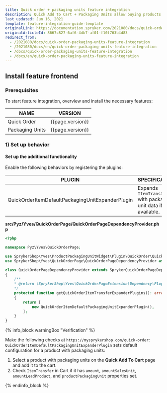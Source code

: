 ```yaml
---
title: Quick order + packaging units feature integration
description: Quick Add to Cart + Packaging Units allow buying products in different packaging units. This guide describes how to integrate this feature into your project.
last_updated: Jun 16, 2021
template: feature-integration-guide-template
originalLink: https://documentation.spryker.com/2021080/docs/quick-order-packaging-units-feature-integration
originalArticleId: 8667c827-6af6-4db7-af01-f10f763b4d83
redirect_from:
  - /2021080/docs/quick-order-packaging-units-feature-integration
  - /2021080/docs/en/quick-order-packaging-units-feature-integration
  - /docs/quick-order-packaging-units-feature-integration
  - /docs/en/quick-order-packaging-units-feature-integration
---
```


## Install feature frontend

### Prerequisites

To start feature integration, overview and install the necessary features:

| NAME | VERSION |
|---|---|
|Quick Order| {{page.version}} |
|Packaging Units| {{page.version}} |

### 1) Set up behavior

#### Set up the additional functionality

Enable the following behaviors by registering the plugins:

| PLUGIN | SPECIFICATION | PREREQUISITES | NAMESPACE |
|---|---|---|---|
|QuickOrderItemDefaultPackagingUnitExpanderPlugin|Expands `ItemTransfer` with packaging unit data if available.|None|SprykerShop\Yves\ProductPackagingUnitWidget\Plugin\QuickOrder|

**src/Pyz/Yves/QuickOrderPage/QuickOrderPageDependencyProvider.php**

```php
<?php

namespace Pyz\Yves\QuickOrderPage;

use SprykerShop\Yves\ProductPackagingUnitWidget\Plugin\QuickOrder\QuickOrderItemDefaultPackagingUnitExpanderPlugin;
use SprykerShop\Yves\QuickOrderPage\QuickOrderPageDependencyProvider as SprykerQuickOrderPageDependencyProvider;

class QuickOrderPageDependencyProvider extends SprykerQuickOrderPageDependencyProvider
{
	/**
	* @return \SprykerShop\Yves\QuickOrderPageExtension\Dependency\Plugin\QuickOrderItemExpanderPluginInterface[]
	*/
	protected function getQuickOrderItemTransferExpanderPlugins(): array
	{
		return [
			new QuickOrderItemDefaultPackagingUnitExpanderPlugin(),
		];
	}
}
```

{% info_block warningBox "Verification" %}

Make the following checks at `https://mysprykershop.com/quick-order`: `QuickOrderItemDefaultPackagingUnitExpanderPlugin` sets default configuration for a product with packaging units:<ol><li>Select a product with packaging units on the **Quick Add To Cart** page and add it to the cart. </li><li>Check `ItemTransfer` in Cart if it has `amount`, `amountSalesUnit`, `amountLeadProduct`, and `productPackagingUnit` properties set.</li></ol>

{% endinfo_block %}
